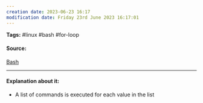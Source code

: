 ```yaml
---
creation date: 2023-06-23 16:17
modification date: Friday 23rd June 2023 16:17:01
---
```


**Tags:** #linux #bash #for-loop

#### Source:
[Bash](https://tldp.org/LDP/Bash-Beginners-Guide/html/sect_09_01.html)

--------------------------------------

#### Explanation about it:

* A list of commands is executed for each value in the list